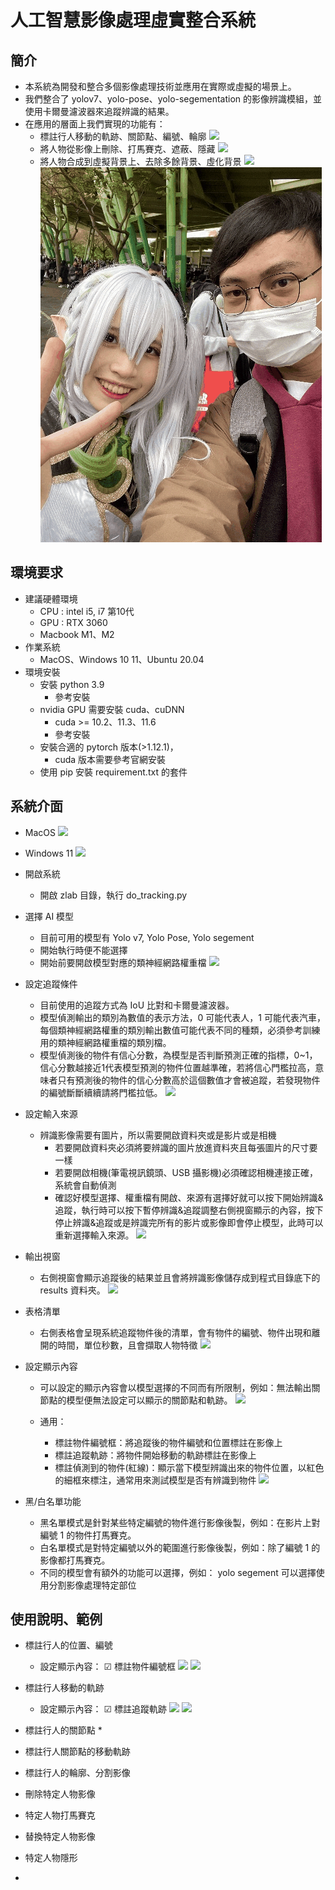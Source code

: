 # 人工智慧影像處理虛實整合系統

## 簡介
* 本系統為開發和整合多個影像處理技術並應用在實際或虛擬的場景上。
* 我們整合了 yolov7、yolo-pose、yolo-segementation 的影像辨識模組，並使用卡爾曼濾波器來追蹤辨識的結果。
* 在應用的層面上我們實現的功能有：
    * 標註行人移動的軌跡、關節點、編號、輪廓
      ![](https://github.com/sheng1124/zlab/blob/main/demo/v0.gif)
    * 將人物從影像上刪除、打馬賽克、遮蔽、隱藏
      ![](https://github.com/sheng1124/zlab/blob/main/demo/g0.gif)
    * 將人物合成到虛擬背景上、去除多餘背景、虛化背景
      ![](https://github.com/sheng1124/zlab/blob/main/demo/b0.gif)
      ![](https://github.com/sheng1124/zlab/blob/main/demo/n2.gif)
 
## 環境要求
* 建議硬體環境
    * CPU : intel i5, i7 第10代
    * GPU : RTX 3060
    * Macbook M1、M2
* 作業系統
    * MacOS、Windows 10 11、Ubuntu 20.04 
* 環境安裝
    * 安裝 python 3.9
        * 參考安裝
    * nvidia GPU 需要安裝 cuda、cuDNN
        * cuda >= 10.2、11.3、11.6
        * 參考安裝
    * 安裝合適的 pytorch 版本(>1.12.1)，
        * cuda 版本需要參考官網安裝
    * 使用 pip 安裝 requirement.txt 的套件

## 系統介面
* MacOS
    ![](https://i.imgur.com/NJZNcHc.png)

* Windows 11
    ![](https://i.imgur.com/T5MiiBB.png)

* 開啟系統
    * 開啟 zlab 目錄，執行 do_tracking.py

* 選擇 AI 模型
    * 目前可用的模型有 Yolo v7, Yolo Pose, Yolo segement
    * 開始執行時便不能選擇
    * 開始前要開啟模型對應的類神經網路權重檔
    ![](https://i.imgur.com/SwifqNd.png)
    
* 設定追蹤條件
    * 目前使用的追蹤方式為 IoU 比對和卡爾曼濾波器。
    * 模型偵測輸出的類別為數值的表示方法，0 可能代表人，1 可能代表汽車，每個類神經網路權重的類別輸出數值可能代表不同的種類，必須參考訓練用的類神經網路權重檔的類別檔。
    * 模型偵測後的物件有信心分數，為模型是否判斷預測正確的指標，0~1，信心分數越接近1代表模型預測的物件位置越準確，若將信心門檻拉高，意味者只有預測後的物件的信心分數高於這個數值才會被追蹤，若發現物件的編號斷斷續續請將門檻拉低。
    ![](https://i.imgur.com/tvbjZli.png)
    
* 設定輸入來源
    * 辨識影像需要有圖片，所以需要開啟資料夾或是影片或是相機
        * 若要開啟資料夾必須將要辨識的圖片放進資料夾且每張圖片的尺寸要一樣
        * 若要開啟相機(筆電視訊鏡頭、USB 攝影機)必須確認相機連接正確，系統會自動偵測
        * 確認好模型選擇、權重檔有開啟、來源有選擇好就可以按下開始辨識&追蹤，執行時可以按下暫停辨識&追蹤調整右側視窗顯示的內容，按下停止辨識&追蹤或是辨識完所有的影片或影像即會停止模型，此時可以重新選擇輸入來源。
    ![](https://i.imgur.com/SZa6wQA.png)

* 輸出視窗
    * 右側視窗會顯示追蹤後的結果並且會將辨識影像儲存成到程式目錄底下的 results 資料夾。
    ![](https://i.imgur.com/Qw6wD4O.jpg)

* 表格清單
    * 右側表格會呈現系統追蹤物件後的清單，會有物件的編號、物件出現和離開的時間，單位秒數，且會擷取人物特徵
    ![](https://i.imgur.com/0pQ6vDJ.png)

* 設定顯示內容
    * 可以設定的顯示內容會以模型選擇的不同而有所限制，例如：無法輸出關節點的模型便無法設定可以顯示的關節點和軌跡。
        ![](https://i.imgur.com/gaHUafB.png)

    * 通用：
        * 標註物件編號框：將追蹤後的物件編號和位置標註在影像上
        * 標註追蹤軌跡：將物件開始移動的軌跡標註在影像上
        * 標註偵測到的物件(紅線)：顯示當下模型辨識出來的物件位置，以紅色的細框來標注，通常用來測試模型是否有辨識到物件
        ![](https://i.imgur.com/GPE7M6C.png)


* 黑/白名單功能
    * 黑名單模式是針對某些特定編號的物件進行影像後製，例如：在影片上對編號 1 的物件打馬賽克。
    * 白名單模式是對特定編號以外的範圍進行影像後製，例如：除了編號 1 的影像都打馬賽克。
    * 不同的模型會有額外的功能可以選擇，例如： yolo segement 可以選擇使用分割影像處理特定部位

    

## 使用說明、範例
* 標註行人的位置、編號
    * 設定顯示內容： ☑ 標註物件編號框
    ![](https://i.imgur.com/ARpiHxn.png)
    ![](https://i.imgur.com/wYS9kNP.png)

* 標註行人移動的軌跡
    * 設定顯示內容： ☑ 標註追蹤軌跡
    ![](https://i.imgur.com/8T7TMj9.png)
    ![](https://i.imgur.com/bxkZ3Lr.png)



* 標註行人的關節點
    * 

* 標註行人關節點的移動軌跡
* 標註行人的輪廓、分割影像

* 刪除特定人物影像
* 特定人物打馬賽克
* 替換特定人物影像
* 特定人物隱形

* 
